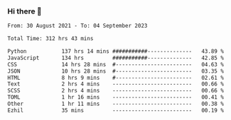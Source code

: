 ### Hi there 👋

<!--
**dominoto/dominoto** is a ✨ _special_ ✨ repository because its `README.md` (this file) appears on your GitHub profile.

Here are some ideas to get you started:

- 🔭 I’m currently working on ...
- 🌱 I’m currently learning ...
- 👯 I’m looking to collaborate on ...
- 🤔 I’m looking for help with ...
- 💬 Ask me about ...
- 📫 How to reach me: ...
- 😄 Pronouns: ...
- ⚡ Fun fact: ...
-->
<!--START_SECTION:waka-->

```txt
From: 30 August 2021 - To: 04 September 2023

Total Time: 312 hrs 43 mins

Python           137 hrs 14 mins ###########--------------   43.89 %
JavaScript       134 hrs         ###########--------------   42.85 %
CSS              14 hrs 28 mins  #------------------------   04.63 %
JSON             10 hrs 28 mins  #------------------------   03.35 %
HTML             8 hrs 9 mins    #------------------------   02.61 %
Text             2 hrs 4 mins    -------------------------   00.66 %
SCSS             2 hrs 4 mins    -------------------------   00.66 %
TOML             1 hr 16 mins    -------------------------   00.41 %
Other            1 hr 11 mins    -------------------------   00.38 %
Ezhil            35 mins         -------------------------   00.19 %
```

<!--END_SECTION:waka-->
